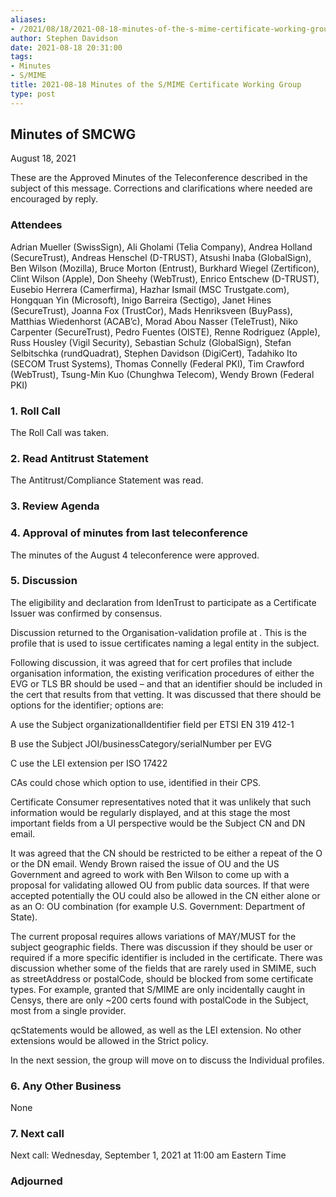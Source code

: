 ```yaml
---
aliases:
- /2021/08/18/2021-08-18-minutes-of-the-s-mime-certificate-working-group/
author: Stephen Davidson
date: 2021-08-18 20:31:00
tags:
- Minutes
- S/MIME
title: 2021-08-18 Minutes of the S/MIME Certificate Working Group
type: post
---
```


## Minutes of SMCWG

August 18, 2021

These are the Approved Minutes of the Teleconference described in the subject of this message. Corrections and clarifications where needed are encouraged by reply.

### Attendees

Adrian Mueller (SwissSign), Ali Gholami (Telia Company), Andrea Holland (SecureTrust), Andreas Henschel (D-TRUST), Atsushi Inaba (GlobalSign), Ben Wilson (Mozilla), Bruce Morton (Entrust), Burkhard Wiegel (Zertificon), Clint Wilson (Apple), Don Sheehy (WebTrust), Enrico Entschew (D-TRUST), Eusebio Herrera (Camerfirma), Hazhar Ismail (MSC Trustgate.com), Hongquan Yin (Microsoft), Inigo Barreira (Sectigo), Janet Hines (SecureTrust), Joanna Fox (TrustCor), Mads Henriksveen (BuyPass), Matthias Wiedenhorst (ACAB’c), Morad Abou Nasser (TeleTrust), Niko Carpenter (SecureTrust), Pedro Fuentes (OISTE), Renne Rodriguez (Apple), Russ Housley (Vigil Security), Sebastian Schulz (GlobalSign), Stefan Selbitschka (rundQuadrat), Stephen Davidson (DigiCert), Tadahiko Ito (SECOM Trust Systems), Thomas Connelly (Federal PKI), Tim Crawford (WebTrust), Tsung-Min Kuo (Chunghwa Telecom), Wendy Brown (Federal PKI)

### 1. Roll Call

The Roll Call was taken.

### 2. Read Antitrust Statement

The Antitrust/Compliance Statement was read.

### 3. Review Agenda

### 4. Approval of minutes from last teleconference

The minutes of the August 4 teleconference were approved.

### 5. Discussion

The eligibility and declaration from IdenTrust to participate as a Certificate Issuer was confirmed by consensus.

Discussion returned to the Organisation-validation profile at . This is the profile that is used to issue certificates naming a legal entity in the subject.

Following discussion, it was agreed that for cert profiles that include organisation information, the existing verification procedures of either the EVG or TLS BR should be used – and that an identifier should be included in the cert that results from that vetting. It was discussed that there should be options for the identifier; options are:

A use the Subject organizationalIdentifier field per ETSI EN 319 412-1

B use the Subject JOI/businessCategory/serialNumber per EVG

C use the LEI extension per ISO 17422

CAs could chose which option to use, identified in their CPS.

Certificate Consumer representatives noted that it was unlikely that such information would be regularly displayed, and at this stage the most important fields from a UI perspective would be the Subject CN and DN email.

It was agreed that the CN should be restricted to be either a repeat of the O or the DN email. Wendy Brown raised the issue of OU and the US Government and agreed to work with Ben Wilson to come up with a proposal for validating allowed OU from public data sources. If that were accepted potentially the OU could also be allowed in the CN either alone or as an O: OU combination (for example U.S. Government: Department of State).

The current proposal requires allows variations of MAY/MUST for the subject geographic fields. There was discussion if they should be user or required if a more specific identifier is included in the certificate. There was discussion whether some of the fields that are rarely used in SMIME, such as streetAddress or postalCode, should be blocked from some certificate types. For example, granted that S/MIME are only incidentally caught in Censys, there are only ~200 certs found with postalCode in the Subject, most from a single provider.

qcStatements would be allowed, as well as the LEI extension. No other extensions would be allowed in the Strict policy.

In the next session, the group will move on to discuss the Individual profiles.

### 6. Any Other Business

None

### 7. Next call

Next call: Wednesday, September 1, 2021 at 11:00 am Eastern Time

### Adjourned